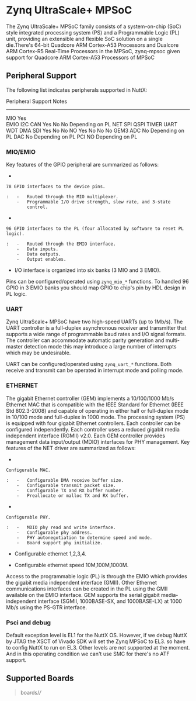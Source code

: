 Zynq UltraScale+ MPSoC
======================

The Zynq UltraScale+ MPSoC family consists of a system-on-chip (SoC)
style integrated processing system (PS) and a Programmable Logic (PL)
unit, providing an extensible and flexible SoC solution on a single
die.There\'s 64-bit Quadcore ARM Cortex-A53 Processors and Dualcore ARM
Cortex-R5 Real-Time Processors in the MPSoC, zynq-mpsoc given support
for Quadcore ARM Cortex-A53 Processors of MPSoC

Peripheral Support
------------------

The following list indicates peripherals supported in NuttX:

  Peripheral                            Support                     Notes
  ------------------------------------- --------------------------- -----------------
  MIO                                   Yes                         
  EMIO I2C CAN                          Yes No No                   Depending on PL
  NET SPI QSPI TIMER UART WDT DMA SDI   Yes No No NO Yes No No No   GEM3
  ADC                                   No                          Depending on PL
  DAC                                   No                          Depending on PL
  PCI                                   NO                          Depending on PL

### MIO/EMIO

Key features of the GPIO peripheral are summarized as follows:

-   

    78 GPIO interfaces to the device pins.

    :   -   Routed through the MIO multiplexer.
        -   Programmable I/O drive strength, slew rate, and 3-state
            control.

-   

    96 GPIO interfaces to the PL (four allocated by software to reset PL logic).

    :   -   Routed through the EMIO interface.
        -   Data inputs.
        -   Data outputs.
        -   Output enables.

-   I/O interface is organized into six banks (3 MIO and 3 EMIO).

Pins can be configured/operated using `zynq_mio_*` functions. To handled
96 GPIO in 3 EMIO banks you should map GPIO to chip\'s pin by HDL design
in PL logic.

### UART

Zynq UltraScale+ MPSoC have two high-speed UARTs (up to 1Mb/s). The UART
controller is a full-duplex asynchronous receiver and transmitter that
supports a wide range of programmable baud rates and I/O signal formats.
The controller can accommodate automatic parity generation and
multi-master detection mode this may introduce a large number of
interrupts which may be undesirable.

UART can be configured/operated using `zynq_uart_*` functions. Both
receive and transmit can be operated in interrupt mode and polling mode.

### ETHERNET

The gigabit Ethernet controller (GEM) implements a 10/100/1000 Mb/s
Ethernet MAC that is compatible with the IEEE Standard for Ethernet
(IEEE Std 802.3-2008) and capable of operating in either half or
full-duplex mode in 10/100 mode and full-duplex in 1000 mode. The
processing system (PS) is equipped with four gigabit Ethernet
controllers. Each controller can be configured independently. Each
controller uses a reduced gigabit media independent interface (RGMII)
v2.0. Each GEM controller provides management data input/output (MDIO)
interfaces for PHY management. Key features of the NET driver are
summarized as follows:

-   

    Configurable MAC.

    :   -   Configurable DMA receive buffer size.
        -   Configurable transmit packet size.
        -   Configurable TX and RX buffer number.
        -   Preallocate or malloc TX and RX buffer.

-   

    Configurable PHY.

    :   -   MDIO phy read and write interface.
        -   Configurable phy address.
        -   PHY autonegotiation to determine speed and mode.
        -   Board support phy initialize.

-   Configurable ethernet 1,2,3,4.

-   Configurable ethernet speed 10M,100M,1000M.

Access to the programmable logic (PL) is through the EMIO which provides
the gigabit media independent interface (GMII). Other Ethernet
communications interfaces can be created in the PL using the GMII
available on the EMIO interface. GEM supports the serial gigabit
media-independent interface (SGMII, 1000BASE-SX, and 1000BASE-LX) at
1000 Mb/s using the PS-GTR interface.

### Psci and debug

Default exception level is EL1 for the NuttX OS. However, if we debug
NuttX by JTAG the XSCT of Vivado SDK will set the Zynq MPSoC to EL3. so
have to config NuttX to run on EL3. Other levels are not supported at
the moment. And in this operating condition we can\'t use SMC for
there\'s no ATF support.

Supported Boards
----------------

> boards/*/*
